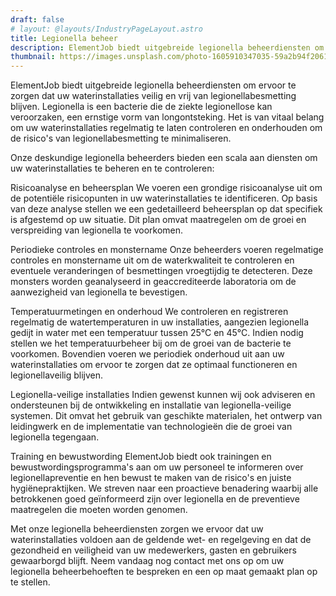 ```yaml
---
draft: false
# layout: @layouts/IndustryPageLayout.astro
title: Legionella beheer
description: ElementJob biedt uitgebreide legionella beheerdiensten om ervoor te zorgen dat uw waterinstallaties veilig en vrij van legionellabesmetting blijven. Legionella is een bacterie die de ziekte legionellose kan veroorzaken, een ernstige vorm van longontsteking. Het is van vitaal belang om uw waterinstallaties regelmatig te laten controleren en onderhouden om de risico's van legionellabesmetting te minimaliseren.
thumbnail: https://images.unsplash.com/photo-1605910347035-59a2b94f2061?ixlib=rb-4.0.3&ixid=MnwxMjA3fDB8MHxwaG90by1wYWdlfHx8fGVufDB8fHx8&auto=format&fit=crop&w=818&q=80
---
```


ElementJob biedt uitgebreide legionella beheerdiensten om ervoor te zorgen dat uw waterinstallaties veilig en vrij van legionellabesmetting blijven. Legionella is een bacterie die de ziekte legionellose kan veroorzaken, een ernstige vorm van longontsteking. Het is van vitaal belang om uw waterinstallaties regelmatig te laten controleren en onderhouden om de risico's van legionellabesmetting te minimaliseren.

Onze deskundige legionella beheerders bieden een scala aan diensten om uw waterinstallaties te beheren en te controleren:

Risicoanalyse en beheersplan
We voeren een grondige risicoanalyse uit om de potentiële risicopunten in uw waterinstallaties te identificeren. Op basis van deze analyse stellen we een gedetailleerd beheersplan op dat specifiek is afgestemd op uw situatie. Dit plan omvat maatregelen om de groei en verspreiding van legionella te voorkomen.

Periodieke controles en monstername
Onze beheerders voeren regelmatige controles en monstername uit om de waterkwaliteit te controleren en eventuele veranderingen of besmettingen vroegtijdig te detecteren. Deze monsters worden geanalyseerd in geaccrediteerde laboratoria om de aanwezigheid van legionella te bevestigen.

Temperatuurmetingen en onderhoud
We controleren en registreren regelmatig de watertemperaturen in uw installaties, aangezien legionella gedijt in water met een temperatuur tussen 25°C en 45°C. Indien nodig stellen we het temperatuurbeheer bij om de groei van de bacterie te voorkomen. Bovendien voeren we periodiek onderhoud uit aan uw waterinstallaties om ervoor te zorgen dat ze optimaal functioneren en legionellaveilig blijven.

Legionella-veilige installaties
Indien gewenst kunnen wij ook adviseren en ondersteunen bij de ontwikkeling en installatie van legionella-veilige systemen. Dit omvat het gebruik van geschikte materialen, het ontwerp van leidingwerk en de implementatie van technologieën die de groei van legionella tegengaan.

Training en bewustwording
ElementJob biedt ook trainingen en bewustwordingsprogramma's aan om uw personeel te informeren over legionellapreventie en hen bewust te maken van de risico's en juiste hygiënepraktijken. We streven naar een proactieve benadering waarbij alle betrokkenen goed geïnformeerd zijn over legionella en de preventieve maatregelen die moeten worden genomen.

Met onze legionella beheerdiensten zorgen we ervoor dat uw waterinstallaties voldoen aan de geldende wet- en regelgeving en dat de gezondheid en veiligheid van uw medewerkers, gasten en gebruikers gewaarborgd blijft. Neem vandaag nog contact met ons op om uw legionella beheerbehoeften te bespreken en een op maat gemaakt plan op te stellen.